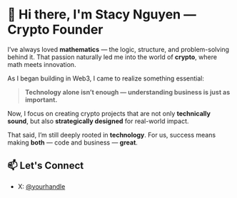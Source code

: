 # 👋 Hi there, I'm Stacy Nguyen — Crypto Founder

I’ve always loved **mathematics** — the logic, structure, and problem-solving behind it. That passion naturally led me into the world of **crypto**, where math meets innovation.

As I began building in Web3, I came to realize something essential:

> **Technology alone isn’t enough — understanding business is just as important.**

Now, I focus on creating crypto projects that are not only **technically sound**, but also **strategically designed** for real-world impact.

That said, I’m still deeply rooted in **technology**. For us, success means making **both** — code and business — **great**.

## 📫 Let's Connect

- X: [@yourhandle](https://x.com/mrstacynguyen)
